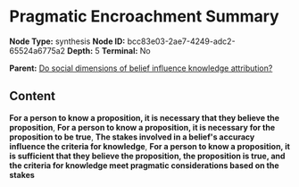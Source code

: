 # Pragmatic Encroachment Summary

**Node Type:** synthesis
**Node ID:** bcc83e03-2ae7-4249-adc2-65524a6775a2
**Depth:** 5
**Terminal:** No

**Parent:** [Do social dimensions of belief influence knowledge attribution?](do-social-dimensions-of-belief-influence-knowledge-attribution-antithesis-a592821d-e6da-4b6d-9dea-31ee1ef0e537.md)

## Content

**For a person to know a proposition, it is necessary that they believe the proposition**, **For a person to know a proposition, it is necessary for the proposition to be true**, **The stakes involved in a belief's accuracy influence the criteria for knowledge**, **For a person to know a proposition, it is sufficient that they believe the proposition, the proposition is true, and the criteria for knowledge meet pragmatic considerations based on the stakes**
